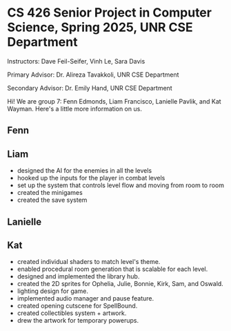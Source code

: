 # CS 426 Senior Project in Computer Science, Spring 2025, UNR CSE Department

Instructors: 		Dave Feil-Seifer, Vinh Le, Sara Davis

Primary Advisor: 	Dr. Alireza Tavakkoli, UNR CSE Department

Secondary Advisor:	Dr. Emily Hand, UNR CSE Department


Hi! We are group 7: Fenn Edmonds, Liam Francisco, Lanielle Pavlik, and Kat Wayman. Here's a little more information on us.

## Fenn

## Liam
- designed the AI for the enemies in all the levels
- hooked up the inputs for the player in combat levels
- set up the system that controls level flow and moving from room to room
- created the minigames
- created the save system

## Lanielle

## Kat
- created individual shaders to match level's theme.
- enabled procedural room generation that is scalable for each level.
- designed and implemented the library hub.
- created the 2D sprites for Ophelia, Julie, Bonnie, Kirk, Sam, and Oswald.
- lighting design for game.
- implemented audio manager and pause feature.
- created opening cutscene for SpellBound.
- created collectibles system + artwork.
- drew the artwork for temporary powerups.
